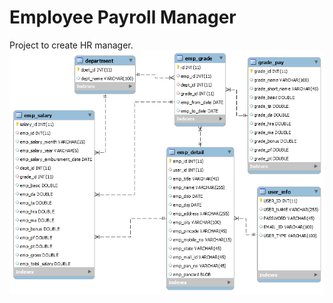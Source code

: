 # Employee Payroll Manager
Project to create HR manager.
![alt text](https://github.com/saurabhsharmaj/HRManagement/blob/main/db/ER-Diagram.png?raw=true)
